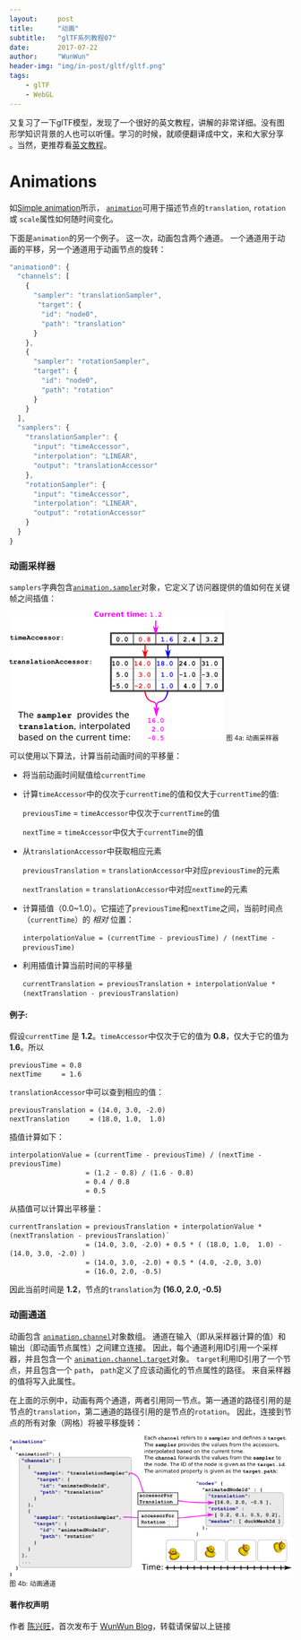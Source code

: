```yaml
---
layout:     post
title:      "动画"
subtitle:   "glTF系列教程07"
date:       2017-07-22
author:     "WunWun"
header-img: "img/in-post/gltf/gltf.png"
tags:
    - glTF
    - WebGL
---
```



又复习了一下glTF模型，发现了一个很好的英文教程，讲解的非常详细。没有图形学知识背景的人也可以听懂。学习的时候，就顺便翻译成中文，来和大家分享 。当然，更推荐看[英文教程](https://github.com/javagl/glTF-Tutorials/tree/master/gltfTutorial#gltf-tutorial)。


# Animations

如[Simple animation](http://iwun.github.io/2017/07/22/SimpleAnimation/)所示， [`animation`](https://github.com/KhronosGroup/glTF/tree/master/specification#reference-animation)可用于描述节点的`translation`, `rotation` 或 `scale`属性如何随时间变化。

下面是`animation`的另一个例子。 这一次，动画包含两个通道。 一个通道用于动画的平移，另一个通道用于动画节点的旋转：

```javascript
"animation0": {
  "channels": [
    {
      "sampler": "translationSampler",
       "target": {
        "id": "node0",
        "path": "translation"
      }
    },
    {
      "sampler": "rotationSampler",
      "target": {
        "id": "node0",
        "path": "rotation"
      }
    }
  ],
  "samplers": {
    "translationSampler": {
      "input": "timeAccessor",
      "interpolation": "LINEAR",
      "output": "translationAccessor"
    },
    "rotationSampler": {
      "input": "timeAccessor",
      "interpolation": "LINEAR",
      "output": "rotationAccessor"
    }
  }
}
```


### 动画采样器

`samplers`字典包含[`animation.sampler`](https://github.com/KhronosGroup/glTF/blob/master/specification/README.md#reference-animation.sampler)对象，它定义了访问器提供的值如何在关键帧之间插值：


![java-javascript](/img/in-post/gltf/animationSamplers.png)
<small class="img-hint">图 4a: 动画采样器</small>

可以使用以下算法，计算当前动画时间的平移量：

* 将当前动画时间赋值给`currentTime`
* 计算`timeAccessor`中的仅次于`currentTime`的值和仅大于`currentTime`的值:

    `previousTime` = `timeAccessor`中仅次于`currentTime`的值

    `nextTime`  = `timeAccessor`中仅大于`currentTime`的值

* 从`translationAccessor`中获取相应元素

    `previousTranslation` = `translationAccessor`中对应`previousTime`的元素

    `nextTranslation` = `translationAccessor`中对应`nextTime`的元素

* 计算插值（0.0~1.0）。它描述了`previousTime`和`nextTime`之间，当前时间点（`currentTime`）的 *相对* 位置：

    `interpolationValue = (currentTime - previousTime) / (nextTime - previousTime)`

* 利用插值计算当前时间的平移量

    `currentTranslation = previousTranslation + interpolationValue * (nextTranslation - previousTranslation)`


#### 例子:

假设`currentTime` 是 **1.2**。`timeAccessor`中仅次于它的值为 **0.8**，仅大于它的值为 **1.6**。所以

    previousTime = 0.8
    nextTime     = 1.6

`translationAccessor`中可以查到相应的值：

    previousTranslation = (14.0, 3.0, -2.0)
    nextTranslation     = (18.0, 1.0,  1.0)

插值计算如下：

    interpolationValue = (currentTime - previousTime) / (nextTime - previousTime)
                       = (1.2 - 0.8) / (1.6 - 0.8)
                       = 0.4 / 0.8         
                       = 0.5

从插值可以计算出平移量：

    currentTranslation = previousTranslation + interpolationValue * (nextTranslation - previousTranslation)`
                       = (14.0, 3.0, -2.0) + 0.5 * ( (18.0, 1.0,  1.0) - (14.0, 3.0, -2.0) )
                       = (14.0, 3.0, -2.0) + 0.5 * (4.0, -2.0, 3.0)
                       = (16.0, 2.0, -0.5)

因此当前时间是 **1.2**，节点的`translation`为 **(16.0, 2.0, -0.5)**



### 动画通道

动画包含 [`animation.channel`](https://github.com/KhronosGroup/glTF/blob/master/specification/README.md#reference-animation.channel)对象数组。 通道在输入（即从采样器计算的值）和输出（即动画节点属性）之间建立连接。 因此，每个通道利用ID引用一个采样器，并且包含一个 [`animation.channel.target`](https://github.com/KhronosGroup/glTF/blob/master/specification/README.md#reference-animation.channel.target)对象。 `target`利用ID引用了一个节点，并且包含一个 `path`， `path`定义了应该动画化的节点属性的路径。 来自采样器的值将写入此属性。

在上面的示例中，动画有两个通道，两者引用同一节点。第一通道的路径引用的是节点的`translation`，第二通道的路径引用的是节点的`rotation`。 因此，连接到节点的所有对象（网格）将被平移旋转：


![java-javascript](/img/in-post/gltf/animationChannels.png)
<small class="img-hint">图 4b: 动画通道</small>

#### 著作权声明
  
作者 [陈兴旺](http://weibo.com/xingwangchan)，首次发布于 [WunWun Blog](http://iwun.github.io/)，转载请保留以上链接
